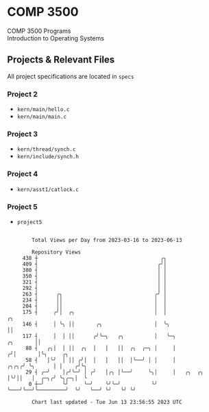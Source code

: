 # COMP 3500
COMP 3500 Programs  
Introduction to Operating Systems  
## Projects & Relevant Files
All project specifications are located in `specs`
### Project 2
- `kern/main/hello.c`
- `kern/main/main.c`
### Project 3
- `kern/thread/synch.c`
- `kern/include/synch.h`
### Project 4
- `kern/asst1/catlock.c`
### Project 5
- `project5`

```

        Total Views per Day from 2023-03-16 to 2023-06-13

        Repository Views
     438 ┼                                        ╭╮
     409 ┤                                       ╭╯│
     380 ┤                                       │ │
     350 ┤                                       │ │
     321 ┤                                       │ │
     292 ┤                                       │ │
     263 ┤      ╭╮                              ╭╯ │
     234 ┤      ││                              │  │
     204 ┤      ││                              │  │
     175 ┤     ╭╯│  ╭╮                          │  │                                    ╭╮
     146 ┤     │ ╰╮ ││       ╭╮                 │  ╰╮                                   ││
     117 ┤     │  │ ││      ╭╯╰─╮   ╭╮          │   ╰─╮                        ╭╮       ││
      88 ┤   ╭╮│  │ ││  ╭╮  │   │   ││  ╭╮  ╭─╮ │     │                       ╭╯│       │╰╮     ╭╮
      58 ┤   │╰╯  │ ││ ╭╯│  │   │   ││  │╰──╯ │ │     │                  ╭╮╭╮╭╯ ╰╮      │ │    ╭╯╰╮
      29 ┤ ╭─╯    │╭╯╰─╯ │ ╭╯   │╭╮ │╰──╯     ╰╮│     │   ╭╮  ╭╮         │╰╯││   │  ╭─╮╭╯ ╰╮╭─╮│  ╰
       0 ┼─╯      ╰╯     ╰─╯    ╰╯╰─╯          ╰╯     ╰───╯╰──╯╰─────────╯  ╰╯   ╰──╯ ╰╯   ╰╯ ╰╯

        Chart last updated - Tue Jun 13 23:56:55 2023 UTC
        
```

